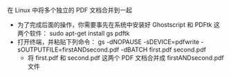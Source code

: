 在 Linux 中将多个独立的 PDF 文档合并到一起
* 为了完成后面的操作，你需要事先在系统中安装好 Ghostscript 和 PDFtk 这两个软件： sudo apt-get install gs pdftk
* 打开终端，并粘贴下列命令： gs -dNOPAUSE -sDEVICE=pdfwrite -sOUTPUTFILE=firstANDsecond.pdf -dBATCH first.pdf second.pdf
	- 将 first.pdf 和 second.pdf 这两个 PDF 文档合并成 firstANDsecond.pdf 文件
